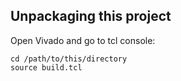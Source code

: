 ## Unpackaging this project

Open Vivado and go to tcl console:

```console
cd /path/to/this/directory
source build.tcl
```

